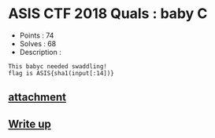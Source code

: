 # ASIS CTF 2018 Quals : baby C

- Points : 74
- Solves : 68
- Description :
```
This babyc needed swaddling!
flag is ASIS{sha1(input[:14])}
```

## [attachment](baby_C.7z)

## [Write up](writeup.md)
